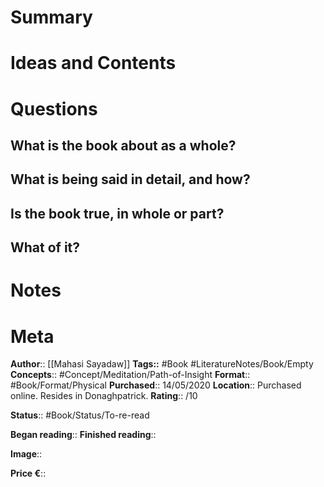 # Summary

# Ideas and Contents

# Questions
## What is the book about as a whole?

## What is being said in detail, and how?

## Is the book true, in whole or part?

## What of it?

# Notes

# Meta
**Author**:: [[Mahasi Sayadaw]]
**Tags::** #Book #LiteratureNotes/Book/Empty
**Concepts**:: #Concept/Meditation/Path-of-Insight 
**Format**:: #Book/Format/Physical 
**Purchased**:: 14/05/2020
**Location**:: Purchased online. Resides in Donaghpatrick.
**Rating**:: /10

**Status**:: #Book/Status/To-re-read 

**Began reading**:: 
**Finished reading**:: 

**Image**:: 

**Price €**::